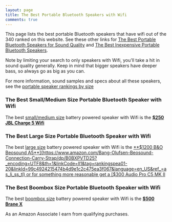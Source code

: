 ```yaml
---
layout: page
title: The Best Portable Bluetooth Speakers with Wifi
comments: true
---
```


This page lists the best portable Bluetooth speakers that have wifi out of the 340 ranked on this website. See these other links for [The Best Portable Bluetooth Speakers for Sound Quality](/top-recommended/) and [The Best Inexpensive Portable Bluetooth Speakers](/top-recommended-inexpensive/). 

Note by limiting your search to only speakers with Wifi, you'll take a hit in sound quality generally. Keep in mind that bigger speakers have deeper bass, so always go as big as you can.

For more information, sound samples and specs about all these speakers, see the [portable speaker rankings by size](/#portable-speaker-rankings)

### The Best Small/Medium Size Portable Bluetooth Speaker with Wifi

The best [small/medium size](/small-medium-size/) battery powered speaker with Wifi is the [**$250 JBL Charge 5 Wifi**](https://www.amazon.com/JBL-Charge-Portable-Wireless-Speaker/dp/B0CH9K2ZLF?crid=3NORJOIFXJPAZ&dib=eyJ2IjoiMSJ9.EV-Y6ZudoXr_qsKLcIZjwUZCstcttYSQuzwsqUOxTsHgEyu7vO8J0pbhsQ344w-bseL2UPjAPaTiQdnjKG478REiaIfbo8bFwjQp0mPpcbz_FgnhVKMMFn3gpRMb83Uksk-HX7dxqzGf2PkdfgHq0mpi3Sdgh8W_Q9HhTYWaHDofSpJKYg_pcTIZhFmLTWuEHueMfqX2MM7WGADT4tJ8By_Ro86SyI58v9C7UQcy3xk.A1a2LvgP9I-bmL3RYztibPGsGBO_ZPuCCrfNSbrEIBk&dib_tag=se&keywords=charge%2B5%2Bwifi&qid=1742760679&sprefix=charge%2B5%2Bwifi%2Caps%2C223&sr=8-3&th=1&linkCode=ll1&tag=rankingspea01-20&linkId=889366fb99e32465ccc92683613785f7&language=en_US&ref_=as_li_ss_tl)

### The Best Large Size Portable Bluetooth Speaker with Wifi

The best [large size](/large-size/) battery powered speaker with Wifi is the [**$1200 B&O Beosound A5**](https://www.amazon.com/Bang-Olufsen-Beosound-Connection-Carry-Strap/dp/B0BXPVTD25?_encoding=UTF8&th=1&linkCode=ll1&tag=rankingspea01-20&linkId=99c4924215474b4d9e1c2c475ea3f067&language=en_US&ref_=as_li_ss_tl) or for something more reasonable get a [$300 Audio Pro C5 MK II](https://www.amazon.com/dp/B09NM4HRDK?ie=UTF8&pd_rd_plhdr=t&aref=AM8iipR7bb&th=1&linkCode=ll1&tag=rankingspea01-20&linkId=0ad7b077f12716904689a270d3643515&language=en_US&ref_=as_li_ss_tl)

### The Best Boombox Size Portable Bluetooth Speaker with Wifi

The best [boombox size](/boombox-size/) battery powered speaker with Wifi is the [**$500 Brane X**](https://www.amazon.com/Brane-Audio-Bluetooth-Subwoofer-Waterproof/dp/B0D7TXSS56?crid=1AZECGC1BQ89L&dib=eyJ2IjoiMSJ9.n_S0Oo2PPHSigk2Ivz5y7zaszygVTOO-SOJgzTyv7KxWjN2NsqneZbGY18EvrAhio0ASmASmE6Fm1NxOFT_zH04tIVuj-T3zuxJxy3PkOuvPb5rM8r2VlSKR9dJ1N3AYTdESLoPUSBtno8BTwDHmrq0bgx9WXGZtj5JU8ZnSUJGmGZcH-WbIC-My3zZ5wLe1YZm6hmzl_mXzUfcxpfg51MNIHQY8wRxL-hjk0kTo1Kk.FkVUOWUU_Ajk7fXHNk-oTwp2hmWFJwjPmCWMQHBIgxw&dib_tag=se&keywords=brian+x&qid=1742761362&sprefix=brane+%2Caps%2C276&sr=8-1&linkCode=ll1&tag=rankingspea01-20&linkId=1e884feca1d54a5b5ea504ad558392d7&language=en_US&ref_=as_li_ss_tl)

As an Amazon Associate I earn from qualifying purchases.
